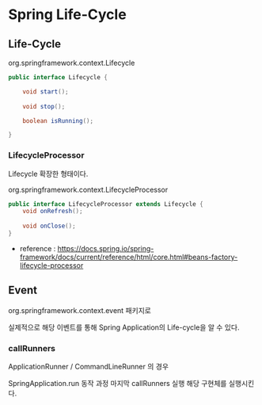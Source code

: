 # Spring Life-Cycle

## Life-Cycle

org.springframework.context.Lifecycle

~~~java
public interface Lifecycle {

	void start();
	
	void stop();

	boolean isRunning();

}
~~~

### LifecycleProcessor

Lifecycle 확장한 형태이다. 

org.springframework.context.LifecycleProcessor

~~~java
public interface LifecycleProcessor extends Lifecycle {
	void onRefresh();
	
	void onClose();
}
~~~~

- reference : https://docs.spring.io/spring-framework/docs/current/reference/html/core.html#beans-factory-lifecycle-processor


## Event
org.springframework.context.event 패키지로

실제적으로 해당 이벤트를 통해 Spring Application의 Life-cycle을 알 수 있다. 





### callRunners

ApplicationRunner / CommandLineRunner 의 경우 

SpringApplication.run 동작 과정 마지막 callRunners 실행 해당 구현체를 실행시킨다.


